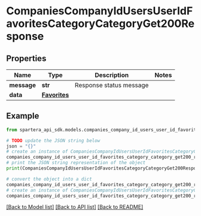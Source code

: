 # CompaniesCompanyIdUsersUserIdFavoritesCategoryCategoryGet200Response


## Properties

Name | Type | Description | Notes
------------ | ------------- | ------------- | -------------
**message** | **str** | Response status message | 
**data** | [**Favorites**](Favorites.md) |  | 

## Example

```python
from spartera_api_sdk.models.companies_company_id_users_user_id_favorites_category_category_get200_response import CompaniesCompanyIdUsersUserIdFavoritesCategoryCategoryGet200Response

# TODO update the JSON string below
json = "{}"
# create an instance of CompaniesCompanyIdUsersUserIdFavoritesCategoryCategoryGet200Response from a JSON string
companies_company_id_users_user_id_favorites_category_category_get200_response_instance = CompaniesCompanyIdUsersUserIdFavoritesCategoryCategoryGet200Response.from_json(json)
# print the JSON string representation of the object
print(CompaniesCompanyIdUsersUserIdFavoritesCategoryCategoryGet200Response.to_json())

# convert the object into a dict
companies_company_id_users_user_id_favorites_category_category_get200_response_dict = companies_company_id_users_user_id_favorites_category_category_get200_response_instance.to_dict()
# create an instance of CompaniesCompanyIdUsersUserIdFavoritesCategoryCategoryGet200Response from a dict
companies_company_id_users_user_id_favorites_category_category_get200_response_from_dict = CompaniesCompanyIdUsersUserIdFavoritesCategoryCategoryGet200Response.from_dict(companies_company_id_users_user_id_favorites_category_category_get200_response_dict)
```
[[Back to Model list]](../README.md#documentation-for-models) [[Back to API list]](../README.md#documentation-for-api-endpoints) [[Back to README]](../README.md)


